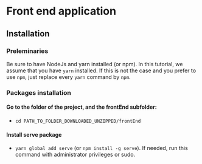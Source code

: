 # Front end application

## Installation

### Preleminaries

Be sure to have NodeJs and yarn installed (or npm). In this tutorial, we assume
that you have `yarn` installed. If this is not the case and you prefer to use
`npm`, just replace every `yarn` command by `npm`.

### Packages installation

#### Go to the folder of the project, and the frontEnd subfolder:

* `cd PATH_TO_FOLDER_DOWNLOADED_UNZIPPED/frontEnd`

#### Install serve package

* `yarn global add serve` (or `npm install -g serve`). If needed, run this
  command with administrator privileges or sudo.
